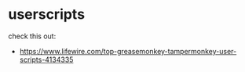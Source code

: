 # userscripts

check this out:

* https://www.lifewire.com/top-greasemonkey-tampermonkey-user-scripts-4134335
